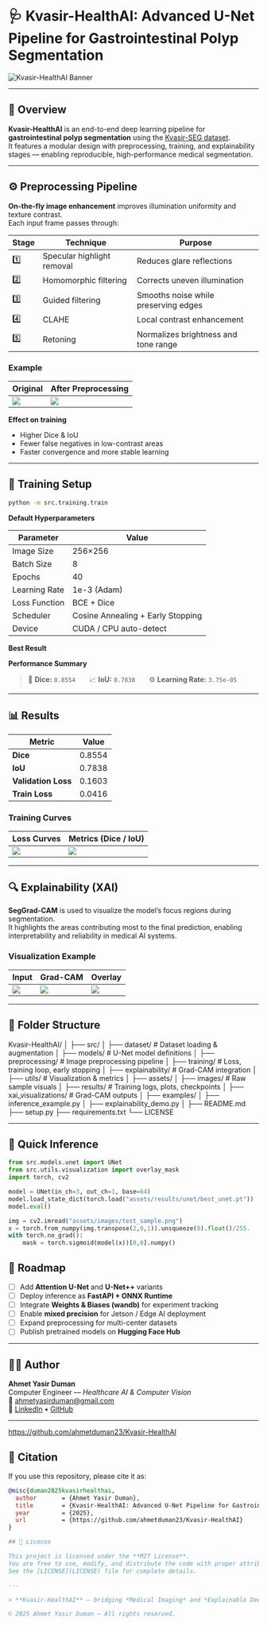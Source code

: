 # 🩺 Kvasir-HealthAI: Advanced U-Net Pipeline for Gastrointestinal Polyp Segmentation

![Kvasir-HealthAI Banner](sample/banner.png)

---

## 📘 Overview
**Kvasir-HealthAI** is an end-to-end deep learning pipeline for **gastrointestinal polyp segmentation** using the [Kvasir-SEG dataset](https://datasets.simula.no/kvasir-seg/).  
It features a modular design with preprocessing, training, and explainability stages — enabling reproducible, high-performance medical segmentation.

---

## ⚙️ Preprocessing Pipeline
**On-the-fly image enhancement** improves illumination uniformity and texture contrast.  
Each input frame passes through:

| Stage | Technique | Purpose |
|--------|------------|----------|
| 1️⃣ | Specular highlight removal | Reduces glare reflections |
| 2️⃣ | Homomorphic filtering | Corrects uneven illumination |
| 3️⃣ | Guided filtering | Smooths noise while preserving edges |
| 4️⃣ | CLAHE | Local contrast enhancement |
| 5️⃣ | Retoning | Normalizes brightness and tone range |

### Example
| Original | After Preprocessing |
|-----------|--------------------|
| ![](sample/preprocess_before.png) | ![](sample/preprocess_after.png) |

**Effect on training**
- Higher Dice & IoU  
- Fewer false negatives in low-contrast areas  
- Faster convergence and more stable learning  

---

## 🧠 Training Setup
```bash
python -m src.training.train
```
**Default Hyperparameters**

| Parameter | Value |
|------------|--------|
| Image Size | 256×256 |
| Batch Size | 8 |
| Epochs | 40 |
| Learning Rate | 1e-3 (Adam) |
| Loss Function | BCE + Dice |
| Scheduler | Cosine Annealing + Early Stopping |
| Device | CUDA / CPU auto-detect |

**Best Result**

**Performance Summary**

> 🎯 **Dice:** `0.8554`  📈 **IoU:** `0.7838`  ⚙️ **Learning Rate:** `3.75e-05`

---

## 📊 Results

| Metric | Value |
|---------|--------|
| **Dice** | 0.8554 |
| **IoU** | 0.7838 |
| **Validation Loss** | 0.1603 |
| **Train Loss** | 0.0416 |

### Training Curves

| Loss Curves | Metrics (Dice / IoU) |
|--------------|----------------------|
| ![](sample/loss_curves.png) | ![](sample/metrics_curves.png) |

---

## 🔍 Explainability (XAI)

**SegGrad-CAM** is used to visualize the model’s focus regions during segmentation.  
It highlights the areas contributing most to the final prediction, enabling interpretability and reliability in medical AI systems.

### Visualization Example

| Input | Grad-CAM | Overlay |
|--------|-----------|----------|
| ![](sample/xai_input.png) | ![](sample/xai_gradcam.png) | ![](sample/xai_overlay.png) |

---

## 🧰 Folder Structure

Kvasir-HealthAI/
│
├── src/
│   ├── dataset/                  # Dataset loading & augmentation
│   ├── models/                   # U-Net model definitions
│   ├── preprocessing/            # Image preprocessing pipeline
│   ├── training/                 # Loss, training loop, early stopping
│   ├── explainability/           # Grad-CAM integration
│   ├── utils/                    # Visualization & metrics
│
├── assets/
│   ├── images/                   # Raw sample visuals
│   ├── results/                  # Training logs, plots, checkpoints
│   ├── xai_visualizations/       # Grad-CAM outputs
│
├── examples/
│   ├── inference_example.py
│   ├── explainability_demo.py
│
├── README.md
├── setup.py
├── requirements.txt
└── LICENSE


---

## 🧪 Quick Inference

```python
from src.models.unet import UNet
from src.utils.visualization import overlay_mask
import torch, cv2

model = UNet(in_ch=3, out_ch=1, base=64)
model.load_state_dict(torch.load("assets/results/unet/best_unet.pt"))
model.eval()

img = cv2.imread("assets/images/test_sample.png")
x = torch.from_numpy(img.transpose(2,0,1)).unsqueeze(0).float()/255.
with torch.no_grad():
    mask = torch.sigmoid(model(x))[0,0].numpy()

```

## 🧭 Roadmap

- [ ] Add **Attention U-Net** and **U-Net++** variants  
- [ ] Deploy inference as **FastAPI + ONNX Runtime**  
- [ ] Integrate **Weights & Biases (wandb)** for experiment tracking  
- [ ] Enable **mixed precision** for Jetson / Edge AI deployment  
- [ ] Expand preprocessing for multi-center datasets  
- [ ] Publish pretrained models on **Hugging Face Hub**  

---

## 🧑‍💻 Author

**Ahmet Yasir Duman**  
Computer Engineer — *Healthcare AI & Computer Vision*  
📧 [ahmetyasirduman@gmail.com](mailto:ahmetyasirduman@gmail.com)  
🔗 [LinkedIn](https://www.linkedin.com/in/ahmetyasirduman) • [GitHub](https://github.com/ahmetduman23)

---
https://github.com/ahmetduman23/Kvasir-HealthAI

## 🩶 Citation

If you use this repository, please cite it as:

```bibtex
@misc{duman2025kvasirhealthai,
  author       = {Ahmet Yasir Duman},
  title        = {Kvasir-HealthAI: Advanced U-Net Pipeline for Gastrointestinal Polyp Segmentation},
  year         = {2025},
  url          = {https://github.com/ahmetduman23/Kvasir-HealthAI}
}

## 📜 License

This project is licensed under the **MIT License**.  
You are free to use, modify, and distribute the code with proper attribution.  
See the [LICENSE](LICENSE) file for complete details.

---

> **Kvasir-HealthAI** — bridging *Medical Imaging* and *Explainable Deep Learning.*

© 2025 Ahmet Yasir Duman — All rights reserved.
